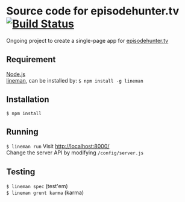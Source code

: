 # Source code for episodehunter.tv  [![Build Status](https://api.travis-ci.org/tjoskar/episodehunter.tv.svg)](https://travis-ci.org/tjoskar/episodehunter.tv)

Ongoing project to create a single-page app for [episodehunter.tv](http://episodehunter.tv)

## Requirement
[Node.js](http://nodejs.org)   
[lineman](http://www.linemanjs.com/), can be installed by:
``` $ npm install -g lineman ```

## Installation
``` $ npm install ```

## Running
``` $ lineman run ```
Visit [http://localhost:8000/](http://localhost:8000/)   
Change the server API by modifying ```/config/server.js```


## Testing
``` $ lineman spec ``` (test'em)   
``` $ lineman grunt karma ``` (karma)

